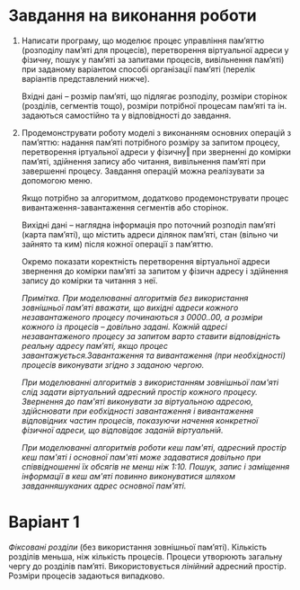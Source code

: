 # Завдання на виконання роботи

1.  Написати програму, що моделює процес управління пам’яттю (розподілу
пам’яті для процесів), перетворення віртуальної адреси у фізичну, пошук у
пам’яті за запитами процесів, вивільнення пам’яті) при заданому варіантом
способі організації пам’яті (перелік варіантів представлений нижче).
    
    Вхідні дані – розмір пам’яті, що підлягає розподілу, розміри сторінок
(розділів, сегментів тощо), розміри потрібної процесам пам’яті та ін. задаються самостійно та у відповідності до завдання.

2.  Продемонструвати роботу моделі з виконанням основних операцій з
пам’яттю: надання пам’яті потрібного розміру за запитом процесу, перетворення  іртуальної адреси у фізичну‖ при зверненні до комірки пам’яті, здійнення запису або читання, вивільнення пам’яті при завершенні процесу. Завдання операцій можна реалізувати за допомогою меню.

    Якщо потрібно за алгоритмом, додатково продемонструвати процес
вивантаження-завантаження сегментів або сторінок.

    Вихідні дані – наглядна інформація про поточний розподіл пам’яті (карта
пам’яті), що містить адреси ділянок пам’яті, стан (вільно чи зайнято та ким) після кожної операції з пам’яттю.
    
    Окремо показати коректність перетворення віртуальної адреси звернення
до комірки пам’яті за запитом у фізичн адресу і здійнення запису до комірки та читання з неї.

    <em>    Примітка. При моделюванні алгоритмів без використання зовнішньої пам’яті вважати, що вихідні адреси кожного незавантаженого процесу починаються з 0000..00, а розміри кожного із процесів – довільно задані. Кожній адресі незавантаженого процесу за запитом варто ставити відповідність реальну адресу пам’яті, якщо процес завантажується.Завантаження та вивантаження (при необхідності) процесів виконувати згідно з заданою чергою.

    При моделюванні алгоритмів з використанням зовнішньої пам'яті слід задати віртуальний адресний простір кожного процесу. Звернення до пам'яті виконувати за віртуальною адресою, здійснювати при еобхідності завантаження і вивантаження відповідних частин процесів, показуючи начення конкретної фізичної адреси, що відповідає заданій віртуальній. 
    
    При моделюванні алгоритмів роботи кеш пам'яті, адресний простір кеш пам'яті і основної пам'яті може задаватися довільно при співвідношенні їх обсягів не менш ніж 1:10. Пошук, запис і заміщення інформації в кеш  ам'яті повинно виконуватися шляхом завданняшуканих адрес основної пам'яті.</em>

# Варіант 1
<em>Фіксовані розділи</em> (без використання зовнішньої пам’яті). Кількість розділів меньша, ніж кількість процесів. Процеси утворюють загальну чергу до розділів пам’яті. Використовується <em>лінійний</em> адресний простір. Розміри процесів задаються випадково.


